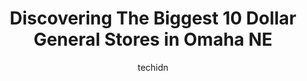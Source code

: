 ---
layout: ampstory
image: https://i0.wp.com/www.depkes.org/wp-content/uploads/2023/06/dollar-general-0-in-omaha-ne-1685966539.jpeg?resize=640,853
author: techidn
featured: false
description: Discover the impressive array of Dollar General options in Omaha NE, where you can find 10 of the largest Dollar General establishments in the area. From renowned classics to hidden gems, Om
title: Discovering The Biggest 10 Dollar General Stores in Omaha NE
cover:
   title: Discovering The Biggest 10 Dollar General Stores in Omaha NE
   subtitle: Rickpate
   background: https://www.depkes.org/wp-content/uploads/2023/06/dollar-general-0-in-omaha-ne-1685966539.jpeg

pages: 
 - layout: thirds
   top: <h1>#1 Dollar General</h1>
   bottom: "<p>Today I was helped by a young lady named Sara. Her customer service skills are off the chain!!! She was professional, yet spunky and she was very efficient. The Dollar ge</p>"
   background: https://www.depkes.org/wp-content/uploads/2023/06/dollar-general-1-in-omaha-ne-1685966540.jpeg
   backgroundblur: true
 - layout: thirds
   top: <h1>#2 Dollar General</h1>
   bottom: "<p>2929 N 108th St, Omaha, NE 68164, United States</p>"
   background: https://www.depkes.org/wp-content/uploads/2023/06/dollar-general-2-in-omaha-ne-1685966540.jpeg
   cta:
      link: https://www.depkes.org/blog/discovering-the-biggest-10-dollar-general-stores-in-omaha-ne/
      text: Discovering The Biggest 10 Dollar General Stores in Omaha NE
 - layout: thirds
   top: <h1>#3 Dollar General</h1>
   bottom: "<p>8520 Park Dr, Omaha, NE 68127, United States</p>"
   background: https://www.depkes.org/wp-content/uploads/2023/06/dollar-general-3-in-omaha-ne-1685966540.jpeg
   cta:
      link: https://www.depkes.org/blog/discovering-the-biggest-10-dollar-general-stores-in-omaha-ne/
      text: Discovering The Biggest 10 Dollar General Stores in Omaha NE
 - layout: thirds
   top: <h1>#4 Dollar General</h1>
   bottom: "<p>4861 L St, Omaha, NE 68117, United States</p>"
   background: https://images.unsplash.com/photo-1531169509526-f8f1fdaa4a67?ixlib=rb-4.0.3&ixid=MnwxMjA3fDB8MHxwaG90by1wYWdlfHx8fGVufDB8fHx8&auto=format&fit=crop&w=640&h=853&q=80
   cta:
      link: https://www.depkes.org/blog/discovering-the-biggest-10-dollar-general-stores-in-omaha-ne/
      text: Discovering The Biggest 10 Dollar General Stores in Omaha NE
 - layout: thirds
   top: <h1>#5 Dollar General</h1>
   bottom: "<p>13905 S Plaza, Omaha, NE 68137, United States</p>"
   background: https://images.unsplash.com/photo-1580610447943-1bfbef5efe07?ixlib=rb-4.0.3&ixid=MnwxMjA3fDB8MHxwaG90by1wYWdlfHx8fGVufDB8fHx8&auto=format&fit=crop&w=640&h=853&q=80
   cta:
      link: https://www.depkes.org/blog/discovering-the-biggest-10-dollar-general-stores-in-omaha-ne/
      text: Discovering The Biggest 10 Dollar General Stores in Omaha NE
 - layout: thirds
   top: <h1>#6 Dollar General</h1>
   bottom: "<p>3527 Harrison St, Bellevue, NE 68147, United States</p>"
   background: https://images.unsplash.com/photo-1547366785-564103df7e13?ixlib=rb-4.0.3&ixid=MnwxMjA3fDB8MHxwaG90by1wYWdlfHx8fGVufDB8fHx8&auto=format&fit=crop&w=640&h=853&q=80
   cta:
      link: https://www.depkes.org/blog/discovering-the-biggest-10-dollar-general-stores-in-omaha-ne/
      text: Discovering The Biggest 10 Dollar General Stores in Omaha NE
 - layout: thirds
   top: <h1>#7 Dollar General</h1>
   bottom: "<p>5033 S 24th St, Omaha, NE 68107, United States</p>"
   background: https://images.unsplash.com/photo-1518640467707-6811f4a6ab73?ixlib=rb-4.0.3&ixid=MnwxMjA3fDB8MHxwaG90by1wYWdlfHx8fGVufDB8fHx8&auto=format&fit=crop&w=640&h=853&q=80
   cta:
      link: https://www.depkes.org/blog/discovering-the-biggest-10-dollar-general-stores-in-omaha-ne/
      text: Discovering The Biggest 10 Dollar General Stores in Omaha NE
 - layout: thirds
   middle: Continue reading...
   background: https://images.unsplash.com/photo-1561679660-d00ee1e0dc8e?ixlib=rb-4.0.3&ixid=MnwxMjA3fDB8MHxwaG90by1wYWdlfHx8fGVufDB8fHx8&auto=format&fit=crop&w=640&h=853&q=80
   cta:
      link: https://www.depkes.org/blog/discovering-the-biggest-10-dollar-general-stores-in-omaha-ne/
      text: Discovering The Biggest 10 Dollar General Stores in Omaha NE
      
---